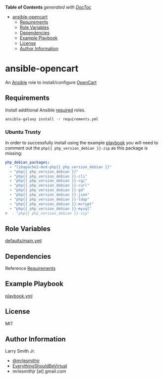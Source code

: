 <!-- START doctoc generated TOC please keep comment here to allow auto update -->

<!-- DON'T EDIT THIS SECTION, INSTEAD RE-RUN doctoc TO UPDATE -->

**Table of Contents**  _generated with [DocToc](https://github.com/thlorenz/doctoc)_

-   [ansible-opencart](#ansible-opencart)
    -   [Requirements](#requirements)
    -   [Role Variables](#role-variables)
    -   [Dependencies](#dependencies)
    -   [Example Playbook](#example-playbook)
    -   [License](#license)
    -   [Author Information](#author-information)

<!-- END doctoc generated TOC please keep comment here to allow auto update -->

# ansible-opencart

An [Ansible](https://www.ansible.com) role to install/configure [OpenCart](https://www.opencart.com/)

## Requirements

Install additional Ansible [required](requirements.yml) roles.

```bash
ansible-galaxy install -r requirements.yml
```

### Ubuntu Trusty

In order to successfully install using the example [playbook](playbook.yml) you
will need to comment out the `php{{ php_version_debian }}-zip` as this package is missing:

```yaml
php_debian_packages:
  - "libapache2-mod-php{{ php_version_debian }}"
  - "php{{ php_version_debian }}"
  - "php{{ php_version_debian }}-cli"
  - "php{{ php_version_debian }}-cgi"
  - "php{{ php_version_debian }}-curl"
  - "php{{ php_version_debian }}-gd"
  - "php{{ php_version_debian }}-json"
  - "php{{ php_version_debian }}-ldap"
  - "php{{ php_version_debian }}-mcrypt"
  - "php{{ php_version_debian }}-mysql"
#  - "php{{ php_version_debian }}-zip"
```

## Role Variables

[defaults/main.yml](defaults/main.yml)

## Dependencies

Reference [Requirements](#requirements)

## Example Playbook

[playbook.yml](playbook.yml)

## License

MIT

## Author Information

Larry Smith Jr.

-   [@mrlesmithjr](https://www.twitter.com/mrlesmithjr)
-   [EverythingShouldBeVirtual](http://everythingshouldbevirtual.com)
-   mrlesmithjr [at] gmail.com
